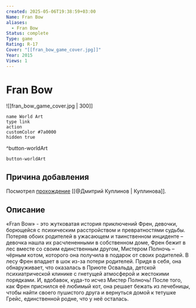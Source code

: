 ```yaml
---
created: 2025-05-06T19:38:59+03:00
Name: Fran Bow
aliases:
  - Fran Bow
Status: complete
Type: game
Rating: R-17
Cover: "[[fran_bow_game_cover.jpg]]"
Year: 2015
Views: 1
---
```


# Fran Bow

![[fran_bow_game_cover.jpg | 300]]


```button
name World Art
type link
action 
customColor #7a0000
hidden true
```
^button-worldArt



`button-worldArt`


## Причина добавления

Посмотрел [прохождение](https://youtu.be/zczBDmPPekQ?si=lG5j-1BiW3IZGBKz) [[@Дмитрий Куплинов | Куплинова]].


## Описание

«Fran Bow» - это жутковатая история приключений Френ, девочки, борющейся с психическим расстройством и превратностями судьбы. Потеряв обоих родителей в ужасающем и таинственном инциденте – девочка нашла их расчлененными в собственном доме, Френ бежит в лес вместе со своим единственным другом, Мистером Полночь – чёрным котом, которого она получила в подарок от своих родителей. В лесу Френ впадает в шок из-за потери родителей. Придя в себя, она обнаруживает, что оказалась в Приюте Освальда, детской психиатрической клинике с гнетущей атмосферой и жестокими порядками. И, вдобавок, куда-то исчез Мистер Полночь! После того, как Френ приснился её любимый кот, она решает бежать из лечебницы, чтобы найти своего пушистого друга и вернуться домой к тетушке Грейс, единственной родне, что у неё осталась.
